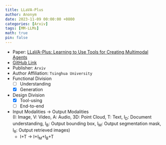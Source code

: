 ```yaml
---
title: LLaVA-Plus
author: Anonym
date: 2023-11-09 00:00:00 +0800
categories: [Arxiv]
tags: [MM-LLMs]
math: true
pin: false
---
```


- Paper: [LLaVA-Plus: Learning to Use Tools for Creating Multimodal Agents](https://arxiv.org/abs/2311.05437)
- [GitHub Link](https://llava-vl.github.io/llava-plus/)
- Publisher: `Arxiv`
- Author Affiliation: `Tsinghua University`
- Functional Division
  + [ ] Understanding
  + [x] Generation
- Design Division
  + [x] Tool-using
  + [ ] End-to-end
- Input Modalities $\rightarrow$ Output Modalities <br />(I: Image, V: Video, A: Audio, 3D: Point Cloud, T: Text, I<sub>D</sub>: Document understanding, I<sub>B</sub>: Output bounding box, I<sub>M</sub>: Output segmentation mask, I<sub>R</sub>: Output retrieved images)
  + I+T $\rightarrow$ I+I<sub>M</sub>+I<sub>B</sub>+T
